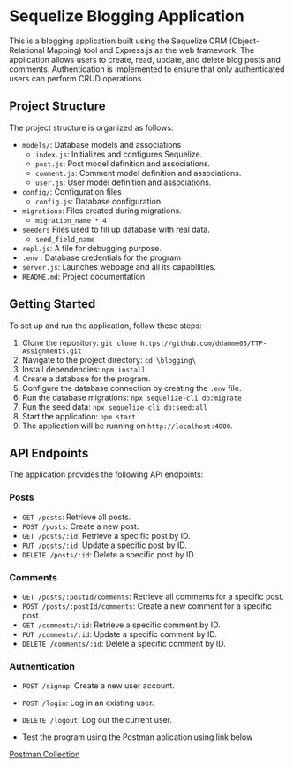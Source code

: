 # Sequelize Blogging Application

This is a blogging application built using the Sequelize ORM (Object-Relational Mapping) tool and Express.js as the web framework. The application allows users to create, read, update, and delete blog posts and comments. Authentication is implemented to ensure that only authenticated users can perform CRUD operations.

## Project Structure

The project structure is organized as follows:

- `models/`: Database models and associations
  - `index.js`: Initializes and configures Sequelize.
  - `post.js`: Post model definition and associations.
  - `comment.js`: Comment model definition and associations.
  - `user.js`: User model definition and associations.
- `config/`: Configuration files
  - `config.js`: Database configuration
- `migrations`: Files created during migrations.
  - `migration_name * 4`
- `seeders` Files used to fill up database with real data.
  - `seed_field_name`
- `repl.js`: A file for debugging purpose.
- `.env` : Database credentials for the program
- `server.js`: Launches webpage and all its capabilities. 
- `README.md`: Project documentation

## Getting Started

To set up and run the application, follow these steps:

1. Clone the repository: `git clone https://github.com/ddamme05/TTP-Assignments.git`
2. Navigate to the project directory: `cd \blogging\`
3. Install dependencies: `npm install`
4. Create a database for the program.
5. Configure the database connection by creating the `.env` file.
6. Run the database migrations: `npx sequelize-cli db:migrate`
7. Run the seed data: `npx sequelize-cli db:seed:all`
8. Start the application: `npm start`
9. The application will be running on `http://localhost:4000`.

## API Endpoints

The application provides the following API endpoints:

### Posts

- `GET /posts`: Retrieve all posts.
- `POST /posts`: Create a new post.
- `GET /posts/:id`: Retrieve a specific post by ID.
- `PUT /posts/:id`: Update a specific post by ID.
- `DELETE /posts/:id`: Delete a specific post by ID.

### Comments

- `GET /posts/:postId/comments`: Retrieve all comments for a specific post.
- `POST /posts/:postId/comments`: Create a new comment for a specific post.
- `GET /comments/:id`: Retrieve a specific comment by ID.
- `PUT /comments/:id`: Update a specific comment by ID.
- `DELETE /comments/:id`: Delete a specific comment by ID.

### Authentication

- `POST /signup`: Create a new user account.
- `POST /login`: Log in an existing user.
- `DELETE /logout`: Log out the current user.

- Test the program using the Postman aplication using link below

[Postman Collection](https://www.postman.com/ddamme/workspace/ddammepublic/collection/28379527-24982eb2-3f50-4182-9508-685d3e593179?action=share&creator=28379527)